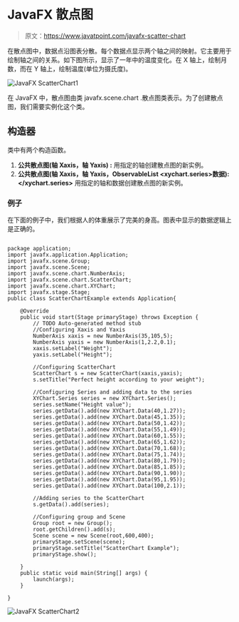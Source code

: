 # JavaFX 散点图

> 原文：<https://www.javatpoint.com/javafx-scatter-chart>

在散点图中，数据点沿图表分散。每个数据点显示两个轴之间的映射。它主要用于绘制轴之间的关系。如下图所示，显示了一年中的温度变化。在 X 轴上，绘制月数，而在 Y 轴上，绘制温度(单位为摄氏度)。

![JavaFX ScatterChart1](../img/1f237f078eb639e3022052fdcf47d918.png)

在 JavaFX 中，散点图由类 javafx.scene.chart .散点图类表示。为了创建散点图，我们需要实例化这个类。

## 构造器

类中有两个构造函数。

1.  **公共散点图(轴 <x>Xaxis，轴 <y>Yaxis) :</y></x>** 用指定的轴创建散点图的新实例。
2.  **公共散点图(轴 <x>Xaxis，轴 <y>Yaxis，ObservableList <xychart.series>数据):</xychart.series></y></x>** 用指定的轴和数据创建散点图的新实例。

### 例子

在下面的例子中，我们根据人的体重展示了完美的身高。图表中显示的数据逻辑上是正确的。

```

package application;
import javafx.application.Application;
import javafx.scene.Group;
import javafx.scene.Scene;
import javafx.scene.chart.NumberAxis;
import javafx.scene.chart.ScatterChart;
import javafx.scene.chart.XYChart;
import javafx.stage.Stage;
public class ScatterChartExample extends Application{

	@Override
	public void start(Stage primaryStage) throws Exception {
		// TODO Auto-generated method stub
		//Configuring Xaxis and Yaxis
		NumberAxis xaxis = new NumberAxis(35,105,5);
		NumberAxis yaxis = new NumberAxis(1,2.2,0.1);
		xaxis.setLabel("Weight");
		yaxis.setLabel("Height");

		//Configuring ScatterChart 	
		ScatterChart s = new ScatterChart(xaxis,yaxis);
		s.setTitle("Perfect height according to your weight");

		//Configuring Series and adding data to the series  
		XYChart.Series series = new XYChart.Series();
		series.setName("Height value");
		series.getData().add(new XYChart.Data(40,1.27));
		series.getData().add(new XYChart.Data(45,1.35));
		series.getData().add(new XYChart.Data(50,1.42));
		series.getData().add(new XYChart.Data(55,1.49));
		series.getData().add(new XYChart.Data(60,1.55));
		series.getData().add(new XYChart.Data(65,1.62));
		series.getData().add(new XYChart.Data(70,1.68));
		series.getData().add(new XYChart.Data(75,1.74));
		series.getData().add(new XYChart.Data(80,1.79));
		series.getData().add(new XYChart.Data(85,1.85));
		series.getData().add(new XYChart.Data(90,1.90));
		series.getData().add(new XYChart.Data(95,1.95));
		series.getData().add(new XYChart.Data(100,2.1));

		//Adding series to the ScatterChart
		s.getData().add(series);

		//Configuring group and Scene 
		Group root = new Group();
		root.getChildren().add(s);
		Scene scene = new Scene(root,600,400);
		primaryStage.setScene(scene);
		primaryStage.setTitle("ScatterChart Example");
		primaryStage.show();	

	}
	public static void main(String[] args) {
		launch(args);
	}

}

```

![JavaFX ScatterChart2](../img/995b1a9b04af1ed4e5856c1718dc57db.png)